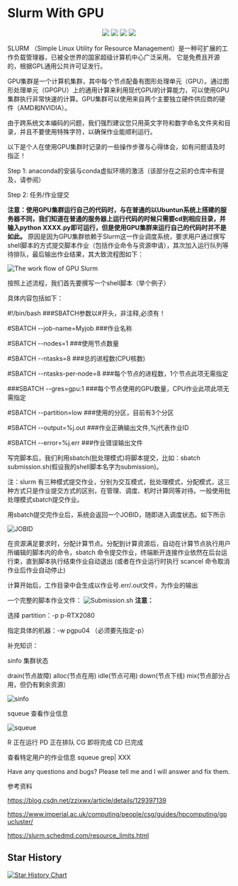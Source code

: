 # Slurm With GPU

<div align="center">
  
[![](https://img.shields.io/github/stars/Benny0323/Slurm-With-GPU)](https://github.com/Benny0323/Slurm-With-GPU)
[![](https://img.shields.io/github/forks/Benny0323/Slurm-With-GPU)](https://github.com/Benny0323/Slurm-With-GPU)
[![](https://img.shields.io/github/issues/Benny0323/Slurm-With-GPU)](https://github.com/Benny0323/Slurm-With-GPU)
[![](https://img.shields.io/github/license/Benny0323/Slurm-With-GPU)](https://github.com/Benny0323/Slurm-With-GPU/LICENSE) 
</div>

SLURM （Simple Linux Utility for Resource Management）是一种可扩展的工作负载管理器，已被全世界的国家超级计算机中心广泛采用。 它是免费且开源的，根据GPL通用公共许可证发行。

GPU集群是一个计算机集群，其中每个节点配备有图形处理单元（GPU）。通过图形处理单元（GPGPU）上的通用计算来利用现代GPU的计算能力，可以使用GPU集群执行非常快速的计算。GPU集群可以使用来自两个主要独立硬件供应商的硬件（AMD和NVIDIA）。

由于跨系统文本编码的问题，我们强烈建议您只用英文字符和数字命名文件夹和目录，并且不要使用特殊字符，以确保作业能顺利运行。

以下是个人在使用GPU集群时记录的一些操作步骤与心得体会，如有问题请及时指正！

Step 1: anaconda的安装与conda虚拟环境的激活（该部分在之前的仓库中有提及，请参阅）

Step 2: 任务/作业提交

**注意：使用GPU集群运行自己的代码时，与在普通的以Ubuntun系统上搭建的服务器不同，我们知道在普通的服务器上运行代码的时候只需要cd到相应目录，并输入python XXXX.py即可运行，但是使用GPU集群来运行自己的代码时并不是如此。**
原因是因为GPU集群依赖于Slurm这一作业调度系统，要求用户通过撰写shell脚本的方式提交脚本作业（包括作业命令与资源申请），其次加入运行队列等待排队，最后输出作业结果，其大致流程图如下：

![The work flow of GPU Slurm](Flow.png)

按照上述流程，我们首先要撰写一个shell脚本（举个例子）

具体内容包括如下：

#!/bin/bash                   ###SBATCH参数以#开头，非注释,必须有！

#SBATCH --job-name=Myjob            ###作业名称

#SBATCH --nodes=1                ###使用节点数量

#SBATCH --ntasks=8                ###总的进程数(CPU核数)

#SBATCH --ntasks-per-node=8           ###每个节点的进程数，1个节点此项无需指定

###SBATCH --gres=gpu:1              ###每个节点使用的GPU数量，CPU作业此项此项无需指定

#SBATCH --partition=low              ###使用的分区，目前有3个分区

#SBATCH --output=%j.out              ###作业正确输出文件,%j代表作业ID

#SBATCH --error=%j.err               ###作业错误输出文件

写完脚本后，我们利用sbatch(批处理模式)将脚本提交，比如：sbatch submission.sh(假设我的shell脚本名字为submission)。

注：slurm 有三种模式提交作业，分别为交互模式，批处理模式，分配模式，这三种方式只是作业提交方式的区别，在管理、调度、机时计算同等对待。一般使用批处理模式sbatch提交作业。

用sbatch提交完作业后，系统会返回一个JOBID，随即进入调度状态。如下所示

![JOBID](JOBID.png)

在资源满足要求时，分配计算节点。分配到计算资源后，自动在计算节点执行用户所编辑的脚本内的命令，sbatch 命令提交作业，终端断开连接作业依然在后台运行束，直到脚本执行结束作业自动退出 (或者在作业运行时执行 scancel 命令取消作业后作业自动停止)

计算开始后，工作目录中会生成以作业号.err/.out文件，为作业的输出

一个完整的脚本作业文件：
![Submission.sh](submission.sh.png)
**注意：**

选择 partition：-p p-RTX2080 

指定具体的机器：-w pgpu04 （必须要先指定-p） 

补充知识：

sinfo 集群状态

drain(节点故障)
alloc(节点在用)
idle(节点可用)
down(节点下线)
mix(节点部分占用，但仍有剩余资源）

![sinfo](sinfo.png)

squeue 查看作业信息

![squeue](squeue-new.png)

R 正在运行
PD 正在排队
CG 即将完成
CD 已完成

查看特定用户的作业信息
squeue grep| XXX


Have any questions and bugs? Please tell me and I will answer and fix them.

参考资料

https://blog.csdn.net/zzixwx/article/details/129397139

https://www.imperial.ac.uk/computing/people/csg/guides/hpcomputing/gpucluster/

https://slurm.schedmd.com/resource_limits.html

## Star History
[![Star History Chart](https://api.star-history.com/svg?repos=Benny0323/Slurm-With-GPU&type=Date)](https://star-history.com/#Benny0323/Slurm-With-GPU&Date)
